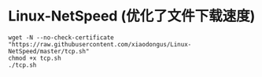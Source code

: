 # Linux-NetSpeed (优化了文件下载速度)
```
wget -N --no-check-certificate "https://raw.githubusercontent.com/xiaodongus/Linux-NetSpeed/master/tcp.sh"
chmod +x tcp.sh
./tcp.sh
```
